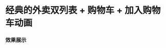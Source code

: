 <h1><strong>经典的外卖双列表 + 购物车 + 加入购物车动画</strong></h1>

<h3><strong>效果展示</strong></h3>

<p><img alt="" src="https://github.com/ly918/TakeawayList-ShoppingCart/blob/master/record.gif" /></p>
